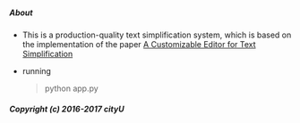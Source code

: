 ##### About

* This is a production-quality text simplification system, which is based on the implementation of the paper [A Customizable Editor for Text Simplification](https://drive.google.com/file/d/0B8JbPdkDj7JZblBqcWVhVWdFTUE/view)

* running
    > python app.py  

##### Copyright (c) 2016-2017 cityU
      